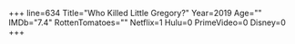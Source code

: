 +++
line=634
Title="Who Killed Little Gregory?"
Year=2019
Age=""
IMDb="7.4"
RottenTomatoes=""
Netflix=1
Hulu=0
PrimeVideo=0
Disney=0
+++

